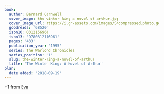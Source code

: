```yaml
---
book:
  author: Bernard Cornwell
  cover_image: the-winter-king-a-novel-of-arthur.jpg
  cover_image_url: https://i.gr-assets.com/images/S/compressed.photo.goodreads.com/books/1311987677l/68520._SX98_.jpg
  goodreads: '68520'
  isbn10: 0312156960
  isbn13: '9780312156961'
  pages: '433'
  publication_year: '1995'
  series: The Warlord Chronicles
  series_position: '1'
  slug: the-winter-king-a-novel-of-arthur
  title: 'The Winter King: A Novel of Arthur'
plan:
  date_added: '2018-09-19'
---
```


+1 from [Eva](https://literatur.social/@Columbia/104231503798477025)
